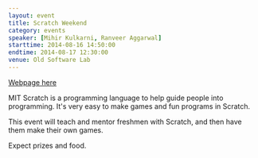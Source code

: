 ```yaml
---
layout: event
title: Scratch Weekend
category: events
speaker: [Mihir Kulkarni, Ranveer Aggarwal]
starttime: 2014-08-16 14:50:00
endtime: 2014-08-17 12:30:00
venue: Old Software Lab
---
```


[Webpage here](http://www.stab-iitb.org/wncc/scratch/)

MIT Scratch is a programming language to help guide people into programming. It's very easy to make games and fun programs in Scratch.

This event will teach and mentor freshmen with Scratch, and then have them make their own games.

Expect prizes and food.
